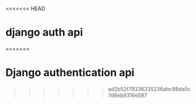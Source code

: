 <<<<<<< HEAD
# django auth api
=======
# Django authentication api
>>>>>>> ad2b52f79336335236abc98da5c7d6eb9316e587
